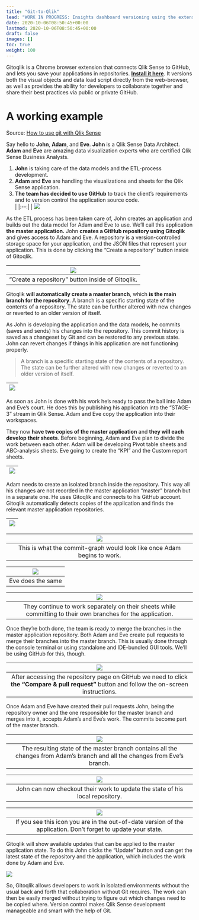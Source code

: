 ```yaml
---
title: "Git-to-Qlik"
lead: "WORK IN PROGRESS: Insights dashboard versioning using the extension Git to Qlik."
date: 2020-10-06T08:50:45+00:00
lastmod: 2020-10-06T08:50:45+00:00
draft: false
images: []
toc: true
weight: 100
---
```


Gitoqlik is a Chrome browser extension that connects Qlik Sense to GitHub, and lets you save your applications in repositories. **[Install it here](https://chrome.google.com/webstore/detail/gitoqlik/kkgicbgpgfcbhcbmifmfagggnpkebdaj)**. 
It versions both the visual objects and data load script directly from the web-browser, as well as provides the ability for developers to collaborate together and share their best practices via public or private GitHub.


# A working example
Source: [How to use git with Qlik Sense](https://apolorotov.medium.com/how-to-use-git-with-qlik-sense-part-1-3af14e03cac3)   





Say hello to **John**, **Adam**, and **Eve**.‌ **John** is a Qlik Sense Data Architect.  
**Adam** and **Eve** are amazing data visualization experts who are certified Qlik Sense Business Analysts.
1.  **John** is taking care of the data models and the ETL-process development.
2.  **Adam** and **Eve** are handling the visualizations and sheets for the Qlik Sense application.
3.  **The team has decided to use GitHub** to track the client’s requirements and to version control the application source code.‌  
|
|:--:|
| ![](https://miro.medium.com/max/250/1*406fwZyeMCyNYH76WF16VQ.png)





As the ETL process has been taken care of, John creates an application and builds out the data model for Adam and Eve to use. We’ll call this application **the master application.** 
 John **creates a GitHub repository using Gitoqlik** and gives access to Adam and Eve.
A repository is a version-controlled storage space for your application, and the JSON files that represent your application. This is done by clicking the “Create a repository” button inside of Gitoqlik.

| ![](https://miro.medium.com/max/500/1*vXUsvRTPzUMalg5O5kFjpQ.png) |
|:--:|
|“Create a repository” button inside of Gitoqlik.

Gitoqlik **will automatically create a master branch**, which **is the main branch for the repository**. A branch is a specific starting state of the contents of a repository. The state can be further altered with new changes or reverted to an older version of itself.‌

As John is developing the application and the data models, he commits (saves and sends) his changes into the repository. This commit history is saved as a changeset by Git and can be restored to any previous state. John can revert changes if things in his application are not functioning properly.

> A branch is a specific starting state of the contents of a repository. The state can be further altered with new changes or reverted to an older version of itself.



| ![](https://miro.medium.com/max/500/0*AdSbarCYB0v4M3UP) |
|:--:|

As soon as John is done with his work he’s ready to pass the ball into Adam and Eve’s court. He does this by publishing his application into the “STAGE-3” stream in Qlik Sense. Adam and Eve copy the application into their workspaces.‌

They now **have two copies of the master application** and **they will each develop their sheets**. Before beginning, Adam and Eve plan to divide the work between each other.
Adam will be developing Pivot table sheets and ABC-analysis sheets.
‌Eve going to create the “KPI” and the Custom report sheets.

| ![](https://miro.medium.com/max/400/1*HUYAf6FXEgkAcOgIlj05Kw.png) |
|:--:|




Adam needs to create an isolated branch inside the repository. This way all his changes are not recorded in the master application “master” branch but in a separate one. He uses Gitoqlik and connects to his GitHub account. Gitoqlik automatically detects copies of the application and finds the relevant master application repositories.

| ![](https://miro.medium.com/max/460/1*kZzzWM-AYpYw8_svpJkh2A.png) |
|:--:|






| ![](https://miro.medium.com/max/700/0*L42PkpXLMyd8HrKz) |
|:--:|
|This is what the commit-graph would look like once Adam begins to work.



| ![](https://miro.medium.com/max/700/1*0EPvJnfHGCzwCzVNO4FQRQ.jpeg) |
|:--:|
|Eve does the same





| ![](https://miro.medium.com/max/700/1*Dk2f1jqBy-Wf2SJ3d81qxw.jpeg) |
|:--:|
|They continue to work separately on their sheets while committing to their own branches for the application.


Once they’re both done, the team is ready to merge the branches in the master application repository. Both Adam and Eve create pull requests to merge their branches into the master branch. This is usually done through the console terminal or using standalone and IDE-bundled GUI tools. We’ll be using GitHub for this, though.


| ![](https://miro.medium.com/max/700/1*ZrGcxH9w8-o_CsdbqZGTVQ.png) |
|:--:|
|After accessing the repository page on GitHub we need to click **the “Compare & pull request”** button and follow the on-screen instructions.




Once Adam and Eve have created their pull requests John, being the repository owner and the one responsible for the master branch and merges into it, accepts Adam’s and Eve’s work. The commits become part of the master branch.

| ![](https://miro.medium.com/max/1400/1*ORNjamgj9z72t2zxRFQFRA.gif) |
|:--:|
|The resulting state of the master branch contains all the changes from Adam’s branch and all the changes from Eve’s branch.





| ![](https://miro.medium.com/max/700/1*ugE5GsNkR059i1cncgbayQ.jpeg) |
|:--:|
|John can now checkout their work to update the state of his local repository.


| ![](https://miro.medium.com/max/80/0*TO-Ff-qR5nxY90ho) |
|:--:|
|If you see this icon you are in the out-of-date version of the application. Don’t forget to update your state.


Gitoqlik will show available updates that can be applied to the master application state. To do this John clicks the “Update” button and can get the latest state of the repository and the application, which includes the work done by Adam and Eve.

![](https://miro.medium.com/max/1400/1*aSYhVWOxPCR6ai0auMI8dQ.gif)

So, Gitoqlik allows developers to work in isolated environments without the usual back and forth that collaboration without Git requires. The work can then be easily merged without trying to figure out which changes need to be copied where. Version control makes Qlik Sense development manageable and smart with the help of Git.


